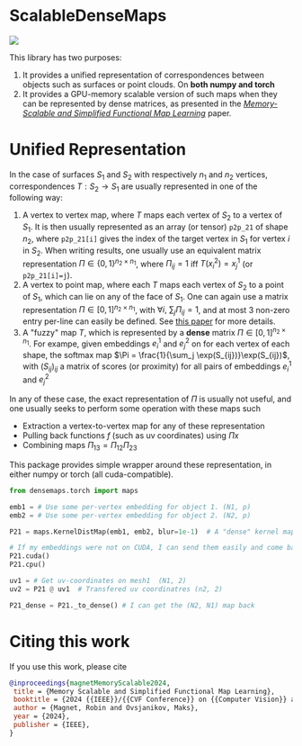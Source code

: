 # ScalableDenseMaps

[![](https://github.com/RobinMagnet/ScalableDenseMaps/actions/workflows/documentation.yml/badge.svg)](https://robinmagnet.github.io/ScalableDenseMaps/)


This library has two purposes:
 1. It provides a unified representation of correspondences between objects such as surfaces or point clouds. On **both numpy and torch**
 2. It provides a GPU-memory scalable version of such maps when they can be represented by dense matrices, as presented in the [*Memory-Scalable and Simplified Functional Map Learning*](https://arxiv.org/abs/2404.00330) paper.


# Unified Representation

In the case of surfaces $S_1$ and $S_2$ with respectively $n_1$ and $n_2$ vertices, correspondences $T:S_2\to S_1$ are usually represented in one of the following way:
 1. A vertex to vertex map, where $T$ maps each vertex of $S_2$ to a vertex of $S_1$. It is then usually represented as an array (or tensor) `p2p_21` of shape $n_2$, where `p2p_21[i]` gives the index of the target vertex in $S_1$ for vertex $i$ in $S_2$. When writing results, one usually use an equivalent matrix representation $\Pi\in\{0,1\}^{n_2\times n_1}$, where $\Pi_{ij}=1$ iff $T(x_i^2) = x_j^1$ (or `p2p_21[i]=j`).
2. A vertex to point map, where each $T$ maps each vertex of $S_2$ to a point of $S_1$, which can lie on any of the face of $S_1$. One can again use a matrix representation $\Pi\in[0,1]^{n_2\times n_1}$, with $\forall i,\ \sum_j \Pi_{ij} = 1$, and at most $3$ non-zero entry per-line can easily be defined. See [this paper](https://onlinelibrary.wiley.com/doi/full/10.1111/cgf.13254) for more details.
3. A "fuzzy" map $T$, which is represented by a **dense** matrix $\Pi \in[0,1]^{n_2\times n_1}$. For exampe, given embeddings $e_i^1$ and $e_j^2$ on for each vertex of each shape, the softmax map $\Pi = \frac{1}{\sum_j \exp(S_{ij})}\exp(S_{ij})$, with $(S_{ij})_{ij}$ a matrix of scores (or proximity) for all pairs of embeddings $e_i^1$ and $e_j^2$

In any of these case, the exact representation of $\Pi$ is usually not useful, and one usually seeks to perform some operation with these maps such
- Extraction a vertex-to-vertex map for any of these representation
- Pulling back functions $f$ (such as uv coordinates) using $\Pi x$
- Combining maps $\Pi_{13}=\Pi_{12} \Pi_{23}$


This package provides simple wrapper around these representation, in either numpy or torch (all cuda-compatible).

```python
from densemaps.torch import maps

emb1 = # Use some per-vertex embedding for object 1. (N1, p)
emb2 = # Use some per-vertex embedding for object 2. (N2, p)

P21 = maps.KernelDistMap(emb1, emb2, blur=1e-1)  # A "dense" kernel map, not used in memory

# If my embeddings were not on CUDA, I can send them easily and come back to cpu
P21.cuda()
P21.cpu()

uv1 = # Get uv-coordinates on mesh1  (N1, 2)
uv2 = P21 @ uv1  # Transfered uv coordinatres (n2, 2)

P21_dense = P21._to_dense() # I can get the (N2, N1) map back
```

 # Citing this work

 If you use this work, please cite

 ```bibtex
@inproceedings{magnetMemoryScalable2024,
  title = {Memory Scalable and Simplified Functional Map Learning},
  booktitle = {2024 {{IEEE}}/{{CVF Conference}} on {{Computer Vision}} and {{Pattern Recognition}} ({{CVPR}})},
  author = {Magnet, Robin and Ovsjanikov, Maks},
  year = {2024},
  publisher = {IEEE},
}
```